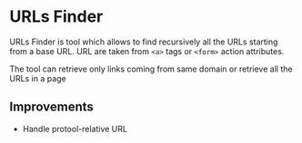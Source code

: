 # URLs Finder

URLs Finder is tool which allows to find recursively all the URLs starting from a base URL. URL are taken from `<a>` tags or `<form>` action attributes.

The tool can retrieve only links coming from same domain or retrieve all the URLs in a page

## Improvements

+ Handle protool-relative URL
